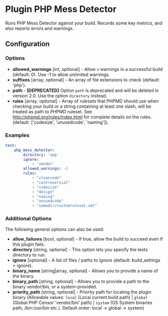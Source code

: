 Plugin PHP Mess Detector
========================

Runs PHP Mess Detector against your build. Records some key metrics, and also reports errors and warnings.

Configuration
-------------

### Options

* **allowed_warnings** [int, optional] - Allow `n` warnings in a successful build (default: 0). 
  Use -1 to allow unlimited warnings.
* **suffixes** [array, optional] - An array of file extensions to check (default: 'php').
* **path** - **[DEPRECATED]** Option `path` is deprecated and will be deleted in version 2.0. Use the option 
`directory` instead.
* **rules** [array, optional] - Array of rulesets that PHPMD should use when checking your build or a string containing 
at least one slash, will be treated as path to PHPMD ruleset. See http://phpmd.org/rules/index.html for complete 
details on the rules. (default: ['codesize', 'unusedcode', 'naming']).

### Examples

```yaml
test:
    php_mess_detector:
	    directory: 'app'
	    ignore:
	        - 'vendor'
	    allowed_warnings: -1
	    rules:
	        - "cleancode"
	        - "controversial"
	        - "codesize"
	        - "design"
	        - "naming"
	        - "unusedcode"
	        - "somedir/customruleset.xml"
```

### Additional Options

The following general options can also be used: 

* **allow_failures** [bool, optional] - If true, allow the build to succeed even if this plugin fails.
* **directory** [string, optional] - This option lets you specify the tests directory to run.
* **ignore** [optional] - A list of files / paths to ignore (default: build_settings > ignore).
* **binary_name** [string|array, optional] - Allows you to provide a name of the binary.
* **binary_path** [string, optional] - Allows you to provide a path to the binary vendor/bin, or a system-provided.
* **priority_path** [string, optional] - Priority path for locating the plugin binary (Allowable values: 
  `local` (Local current build path) | 
  `global` (Global PHP Censor 'vendor/bin' path) |
  `system` (OS System binaries path, /bin:/usr/bin etc.). 
  Default order: local -> global -> system)
